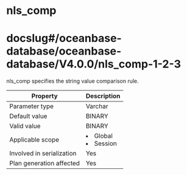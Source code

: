 nls_comp
=============================
# docslug#/oceanbase-database/oceanbase-database/V4.0.0/nls_comp-1-2-3
nls_comp specifies the string value comparison rule.


| **Property**              | **Description** |
|---------------------------|------------------------------------------------------------------------------------------------------------|
| Parameter type            | Varchar |
| Default value             | BINARY |
| Valid value               | BINARY |
| Applicable scope          | <li> Global   <li> Session |
| Involved in serialization | Yes |
| Plan generation affected  | Yes |



